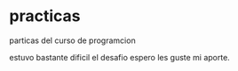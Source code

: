 # practicas
particas del curso de programcion

estuvo bastante dificil el desafio espero les guste mi aporte.
